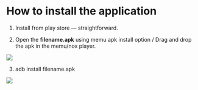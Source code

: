 # How to install the application

1. Install from play store — straightforward.

2. Open the **filename.apk** using memu apk install option / Drag and drop the apk in the
   memu/nox player.

![](../img/beginners-guide-for-android-testing/2.jpg)



3. adb install filename.apk

![](../img/beginners-guide-for-android-testing/3.jpg)